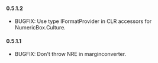 #### 0.5.1.2
* BUGFIX: Use type IFormatProvider in CLR accessors for NumericBox.Culture.

#### 0.5.1.1
* BUGFIX: Don't throw NRE in marginconverter.